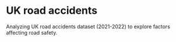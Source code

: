 # UK road accidents
Analyzing UK road accidents dataset (2021-2022) to explore factors affecting road safety.
